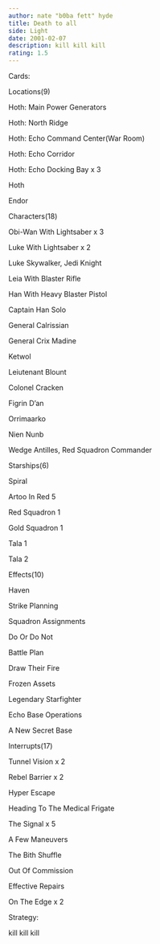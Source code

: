 ```yaml
---
author: nate "b0ba fett" hyde
title: Death to all
side: Light
date: 2001-02-07
description: kill kill kill
rating: 1.5
---
```

Cards: 

Locations(9)
Hoth: Main Power Generators
Hoth: North Ridge
Hoth: Echo Command Center(War Room)
Hoth: Echo Corridor
Hoth: Echo Docking Bay x 3
Hoth
Endor

Characters(18)
Obi-Wan With Lightsaber x 3
Luke With Lightsaber x 2
Luke Skywalker, Jedi Knight
Leia With Blaster Rifle
Han With Heavy Blaster Pistol
Captain Han Solo
General Calrissian
General Crix Madine
Ketwol
Leiutenant Blount
Colonel Cracken
Figrin D&#8217;an
Orrimaarko
Nien Nunb
Wedge Antilles, Red Squadron Commander

Starships(6)
Spiral
Artoo In Red 5
Red Squadron 1
Gold Squadron 1
Tala 1
Tala 2

Effects(10)
Haven
Strike Planning
Squadron Assignments
Do Or Do Not
Battle Plan
Draw Their Fire
Frozen Assets
Legendary Starfighter
Echo Base Operations
A New Secret Base

Interrupts(17)
Tunnel Vision x 2
Rebel Barrier x 2
Hyper Escape
Heading To The Medical Frigate
The Signal x 5
A Few Maneuvers
The Bith Shuffle
Out Of Commission
Effective Repairs
On The Edge x 2


Strategy: 

kill kill kill 